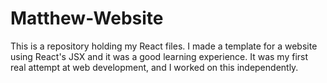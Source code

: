 # Matthew-Website

This is a repository holding my React files. I made a template for a website using React's JSX and it was a good learning experience. It was my first real attempt at web development, and I worked on this independently.
